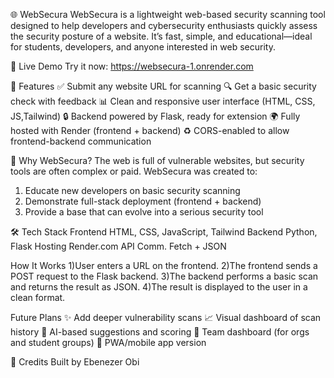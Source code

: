 🌐 WebSecura
WebSecura is a lightweight web-based security scanning tool designed to help developers and cybersecurity enthusiasts quickly assess the security posture of a website. It’s fast, simple, and educational—ideal for students, developers, and anyone interested in web security.

🚀 Live Demo
Try it now: https://websecura-1.onrender.com

📌 Features
✅ Submit any website URL for scanning
🔍 Get a basic security check with feedback
📊 Clean and responsive user interface (HTML, CSS, JS,Tailwind)
🔒 Backend powered by Flask, ready for extension
🌍 Fully hosted with Render (frontend + backend)
♻️ CORS-enabled to allow frontend-backend communication

🧠 Why WebSecura?
The web is full of vulnerable websites, but security tools are often complex or paid. WebSecura was created to:
1) Educate new developers on basic security scanning
2) Demonstrate full-stack deployment (frontend + backend)
3) Provide a base that can evolve into a serious security tool

🛠️ Tech Stack
Frontend	HTML, CSS, JavaScript, Tailwind
Backend	Python, Flask
Hosting	Render.com
API Comm.	Fetch + JSON

How It Works
1)User enters a URL on the frontend.
2)The frontend sends a POST request to the Flask backend.
3)The backend performs a basic scan and returns the result as JSON.
4)The result is displayed to the user in a clean format.

Future Plans
✨ Add deeper vulnerability scans
📈 Visual dashboard of scan history
🧠 AI-based suggestions and scoring
🏢 Team dashboard (for orgs and student groups)
📱 PWA/mobile app version

🙏 Credits
Built by Ebenezer Obi
